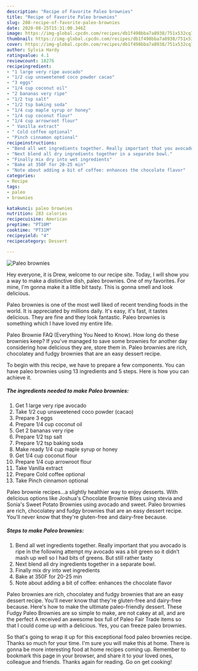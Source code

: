 ```yaml
---
description: "Recipe of Favorite Paleo brownies"
title: "Recipe of Favorite Paleo brownies"
slug: 208-recipe-of-favorite-paleo-brownies
date: 2020-08-25T15:31:00.346Z
image: https://img-global.cpcdn.com/recipes/db1f498bba7a8938/751x532cq70/paleo-brownies-recipe-main-photo.jpg
thumbnail: https://img-global.cpcdn.com/recipes/db1f498bba7a8938/751x532cq70/paleo-brownies-recipe-main-photo.jpg
cover: https://img-global.cpcdn.com/recipes/db1f498bba7a8938/751x532cq70/paleo-brownies-recipe-main-photo.jpg
author: Sylvia Hardy
ratingvalue: 4.1
reviewcount: 18276
recipeingredient:
- "1 large very ripe avocado"
- "1/2 cup unsweetened coco powder cacao"
- "3 eggs"
- "1/4 cup coconut oil"
- "2 bananas very ripe"
- "1/2 tsp salt"
- "1/2 tsp baking soda"
- "1/4 cup maple syrup or honey"
- "1/4 cup coconut flour"
- "1/4 cup arrowroot flour"
- " Vanilla extract"
- " Cold coffee optional"
- "Pinch cinnamon optional"
recipeinstructions:
- "Bend all wet ingredients together. Really important that you avocado is ripe in the following attempt my avocado was a bit green so it didn’t mash up well so I had bits of greens. But still rather tasty"
- "Next blend all dry ingredients together in a separate bowl."
- "Finally mix dry into wet ingredients"
- "Bake at 350F for 20-25 min"
- "Note about adding a bit of coffee: enhances the chocolate flavor"
categories:
- Recipe
tags:
- paleo
- brownies

katakunci: paleo brownies 
nutrition: 283 calories
recipecuisine: American
preptime: "PT10M"
cooktime: "PT31M"
recipeyield: "4"
recipecategory: Dessert

---
```



![Paleo brownies](https://img-global.cpcdn.com/recipes/db1f498bba7a8938/751x532cq70/paleo-brownies-recipe-main-photo.jpg)

Hey everyone, it is Drew, welcome to our recipe site. Today, I will show you a way to make a distinctive dish, paleo brownies. One of my favorites. For mine, I'm gonna make it a little bit tasty. This is gonna smell and look delicious.

Paleo brownies is one of the most well liked of recent trending foods in the world. It is appreciated by millions daily. It's easy, it's fast, it tastes delicious. They are fine and they look fantastic. Paleo brownies is something which I have loved my entire life.

Paleo Brownie FAQ (Everything You Need to Know). How long do these brownies keep? If you&#39;ve managed to save some brownies for another day considering how delicious they are, store them in. Paleo brownies are rich, chocolatey and fudgy brownies that are an easy dessert recipe.


To begin with this recipe, we have to prepare a few components. You can have paleo brownies using 13 ingredients and 5 steps. Here is how you can achieve it.

<!--inarticleads1-->

##### The ingredients needed to make Paleo brownies:

1. Get 1 large very ripe avocado
1. Take 1/2 cup unsweetened coco powder (cacao)
1. Prepare 3 eggs
1. Prepare 1/4 cup coconut oil
1. Get 2 bananas very ripe
1. Prepare 1/2 tsp salt
1. Prepare 1/2 tsp baking soda
1. Make ready 1/4 cup maple syrup or honey
1. Get 1/4 cup coconut flour
1. Prepare 1/4 cup arrowroot flour
1. Take  Vanilla extract
1. Prepare  Cold coffee optional
1. Take Pinch cinnamon optional


Paleo brownie recipes…a slightly healthier way to enjoy desserts. With delicious options like Joshua&#39;s Chocolate Brownie Bites using stevia and Sonia&#39;s Sweet Potato Brownies using avocado and sweet. Paleo brownies are rich, chocolatey and fudgy brownies that are an easy dessert recipe. You&#39;ll never know that they&#39;re gluten-free and dairy-free because. 

<!--inarticleads2-->

##### Steps to make Paleo brownies:

1. Bend all wet ingredients together. Really important that you avocado is ripe in the following attempt my avocado was a bit green so it didn’t mash up well so I had bits of greens. But still rather tasty
1. Next blend all dry ingredients together in a separate bowl.
1. Finally mix dry into wet ingredients
1. Bake at 350F for 20-25 min
1. Note about adding a bit of coffee: enhances the chocolate flavor


Paleo brownies are rich, chocolatey and fudgy brownies that are an easy dessert recipe. You&#39;ll never know that they&#39;re gluten-free and dairy-free because. Here&#39;s how to make the ultimate paleo-friendly dessert. These Fudgy Paleo Brownies are so simple to make, are not cakey at all, and are the perfect A received an awesome box full of Paleo Fair Trade items so that I could come up with a delicious. Yes, you can freeze paleo brownies. 

So that's going to wrap it up for this exceptional food paleo brownies recipe. Thanks so much for your time. I'm sure you will make this at home. There is gonna be more interesting food at home recipes coming up. Remember to bookmark this page in your browser, and share it to your loved ones, colleague and friends. Thanks again for reading. Go on get cooking!
